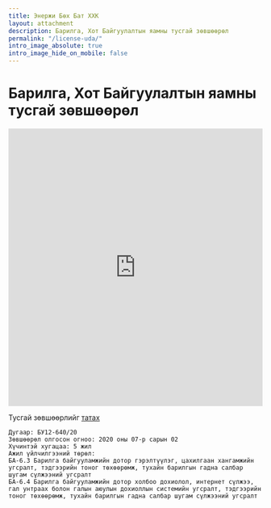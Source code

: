 ```yaml
---
title: Энержи Бөх Бат ХХК
layout: attachment
description: Барилга, Хот Байгуулалтын яамны тусгай зөвшөөрөл
permalink: "/license-uda/"
intro_image_absolute: true
intro_image_hide_on_mobile: false
---
```


# Барилга, Хот Байгуулалтын яамны тусгай зөвшөөрөл

<embed src="https://bataak.github.io/ebb/assets/docs/3.pdf" width="100%" height="550vh"/>

Тусгай зөвшөөрлийг [татах](assets/docs/3.pdf)

```
Дугаар: БУ12-640/20
Зөвшөөрөл олгосон огноо: 2020 оны 07-р сарын 02
Хүчинтэй хугацаа: 5 жил
Ажил үйлчилгээний төрөл:
БА-6.3 Барилга байгууламжийн дотор гэрэлтүүлэг, цахилгаан хангамжийн
угсралт, тэдгээрийн тоног төхөөрөмж, тухайн барилгын гадна салбар
шугам сүлжээний угсралт
БА-6.4 Барилга байгууламжийн дотор холбоо дохиолол, интернет сүлжээ,
гал унтраах болон галын аюулын дохиоллын системийн угсралт, тэдгээрийн
тоног төхөөрөмж, тухайн барилгын гадна салбар шугам сүлжээний угсралт
```
